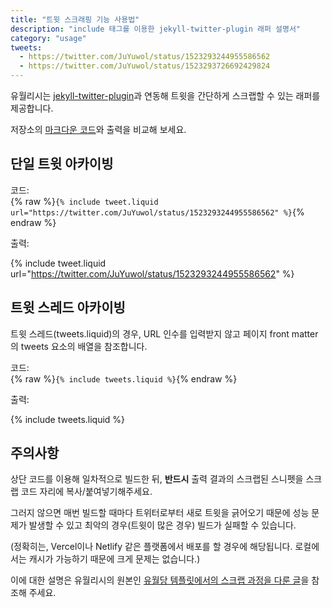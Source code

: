 ```yaml
---
title: "트윗 스크래핑 기능 사용법"
description: "include 태그를 이용한 jekyll-twitter-plugin 래퍼 설명서"
category: "usage"
tweets:
  - https://twitter.com/JuYuwol/status/1523293244955586562
  - https://twitter.com/JuYuwol/status/1523293726692429824
---
```

유월리시는 [jekyll-twitter-plugin](https://github.com/rob-murray/jekyll-twitter-plugin)과 연동해 트윗을 간단하게 스크랩할 수 있는 래퍼를 제공합니다.

저장소의 [마크다운 코드](https://raw.githubusercontent.com/juyuwol/yuwolish/master/_posts/2022-05-09-tweets-usage.md)와 출력을 비교해 보세요.

## 단일 트윗 아카이빙

코드:  
{% raw %}`{% include tweet.liquid url="https://twitter.com/JuYuwol/status/1523293244955586562" %}`{% endraw %}

출력:

{% include tweet.liquid url="https://twitter.com/JuYuwol/status/1523293244955586562" %}

## 트윗 스레드 아카이빙

트윗 스레드(tweets.liquid)의 경우, URL 인수를 입력받지 않고 페이지 front matter의 tweets 요소의 배열을 참조합니다.

코드:  
{% raw %}`{% include tweets.liquid %}`{% endraw %}

출력:

{% include tweets.liquid %}

## 주의사항

상단 코드를 이용해 일차적으로 빌드한 뒤, **반드시** 출력 결과의 스크랩된 스니펫을 스크랩 코드 자리에 복사/붙여넣기해주세요.

그러지 않으면 매번 빌드할 때마다 트위터로부터 새로 트윗을 긁어오기 때문에 성능 문제가 발생할 수 있고 최악의 경우(트윗이 많은 경우) 빌드가 실패할 수 있습니다.

(정확히는, Vercel이나 Netlify 같은 플랫폼에서 배포를 할 경우에 해당됩니다. 로컬에서는 캐시가 가능하기 때문에 크게 문제는 없습니다.)

이에 대한 설명은 유월리시의 원본인 [유월당 템플릿에서의 스크랩 과정을 다룬 글](https://yuwol.pe.kr/making-my-homepage-1.html#content-scrapper)을 참조해 주세요.

